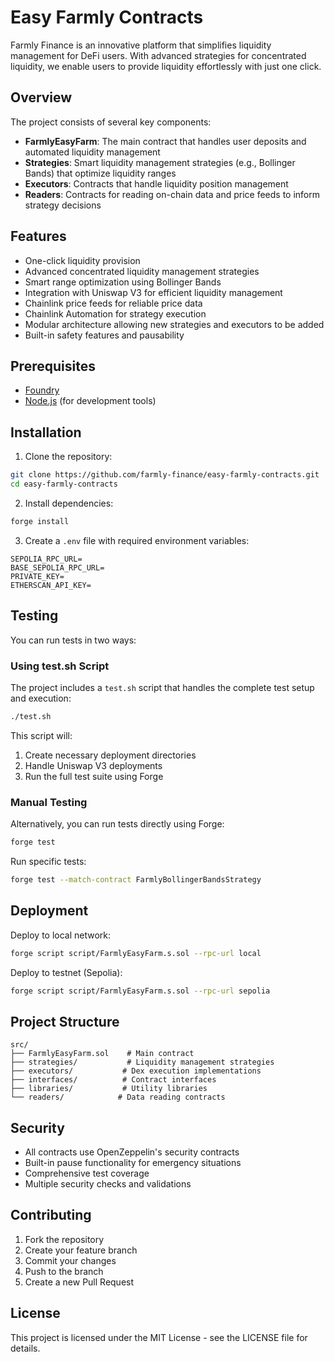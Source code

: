 # Easy Farmly Contracts

Farmly Finance is an innovative platform that simplifies liquidity management for DeFi users. With advanced strategies for concentrated liquidity, we enable users to provide liquidity effortlessly with just one click.

## Overview

The project consists of several key components:

- **FarmlyEasyFarm**: The main contract that handles user deposits and automated liquidity management
- **Strategies**: Smart liquidity management strategies (e.g., Bollinger Bands) that optimize liquidity ranges
- **Executors**: Contracts that handle liquidity position management
- **Readers**: Contracts for reading on-chain data and price feeds to inform strategy decisions

## Features

- One-click liquidity provision
- Advanced concentrated liquidity management strategies
- Smart range optimization using Bollinger Bands
- Integration with Uniswap V3 for efficient liquidity management
- Chainlink price feeds for reliable price data
- Chainlink Automation for strategy execution
- Modular architecture allowing new strategies and executors to be added
- Built-in safety features and pausability

## Prerequisites

- [Foundry](https://book.getfoundry.sh/getting-started/installation)
- [Node.js](https://nodejs.org/) (for development tools)

## Installation

1. Clone the repository:

```bash
git clone https://github.com/farmly-finance/easy-farmly-contracts.git
cd easy-farmly-contracts
```

2. Install dependencies:

```bash
forge install
```

3. Create a `.env` file with required environment variables:

```
SEPOLIA_RPC_URL=
BASE_SEPOLIA_RPC_URL=
PRIVATE_KEY=
ETHERSCAN_API_KEY=
```

## Testing

You can run tests in two ways:

### Using test.sh Script

The project includes a `test.sh` script that handles the complete test setup and execution:

```bash
./test.sh
```

This script will:

1. Create necessary deployment directories
2. Handle Uniswap V3 deployments
3. Run the full test suite using Forge

### Manual Testing

Alternatively, you can run tests directly using Forge:

```bash
forge test
```

Run specific tests:

```bash
forge test --match-contract FarmlyBollingerBandsStrategy
```

## Deployment

Deploy to local network:

```bash
forge script script/FarmlyEasyFarm.s.sol --rpc-url local
```

Deploy to testnet (Sepolia):

```bash
forge script script/FarmlyEasyFarm.s.sol --rpc-url sepolia
```

## Project Structure

```
src/
├── FarmlyEasyFarm.sol    # Main contract
├── strategies/           # Liquidity management strategies
├── executors/           # Dex execution implementations
├── interfaces/          # Contract interfaces
├── libraries/           # Utility libraries
└── readers/            # Data reading contracts
```

## Security

- All contracts use OpenZeppelin's security contracts
- Built-in pause functionality for emergency situations
- Comprehensive test coverage
- Multiple security checks and validations

## Contributing

1. Fork the repository
2. Create your feature branch
3. Commit your changes
4. Push to the branch
5. Create a new Pull Request

## License

This project is licensed under the MIT License - see the LICENSE file for details.
